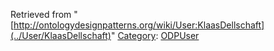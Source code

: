Retrieved from "[http://ontologydesignpatterns.org/wiki/User:KlaasDellschaft](../User/KlaasDellschaft)"
 [Category](http://ontologydesignpatterns.org/wiki/Special:Categories "Special:Categories"): [ODPUser](../Category/ODPUser "Category:ODPUser")